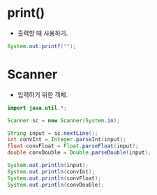 # print()
- 출력할 때 사용하기.
```java
System.out.printf("");
```

# Scanner
- 입력하기 위한 객체.
```java
import java.util.*;

Scanner sc = new Scanner(System.in);

String input = sc.nextLine();
int convInt = Integer.parseInt(input);
float convFloat = Float.parseFloat(input);
double convDouble = Double.parseDouble(input);

System.out.println(input);
System.out.println(convInt);
System.out.println(convFloat);
System.out.println(convDouble);

```